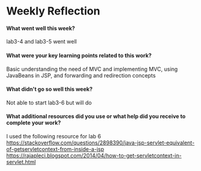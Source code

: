 # Weekly Reflection

#### What went well this week?

lab3-4 and lab3-5 went well

#### What were your key learning points related to this work?

Basic understanding the need of MVC and implementing MVC, using JavaBeans in JSP, and forwarding and redirection concepts

#### What didn't go so well this week?

Not able to start lab3-6 but will do

#### What additional resources did you use or what help did you receive to complete your work?

I used the following resource for lab 6
https://stackoverflow.com/questions/2898390/java-jsp-servlet-equivalent-of-getservletcontext-from-inside-a-jsp
https://rajapleci.blogspot.com/2014/04/how-to-get-servletcontext-in-servlet.html
